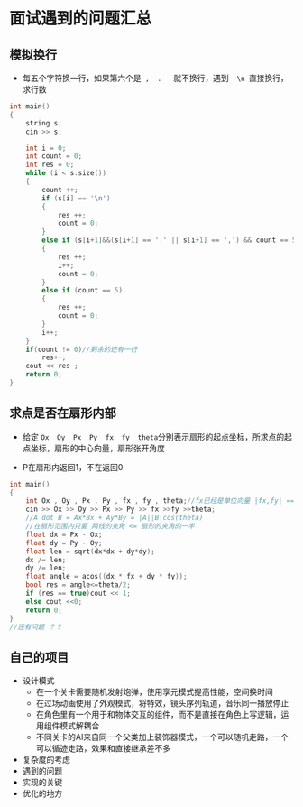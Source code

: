 # 面试遇到的问题汇总

## 模拟换行

- 每五个字符换一行，如果第六个是` 	,  .	`就不换行，遇到`	\n	`直接换行，求行数

~~~cpp
int main()
{
	string s;
	cin >> s;

	int i = 0;
	int count = 0;
	int res = 0;
	while (i < s.size())
	{
		count ++;
		if (s[i] == '\n')
		{
			res ++;
			count = 0;
		}
		else if (s[i+1]&&(s[i+1] == '.' || s[i+1] == ',') && count == 5) //笔试时想的符号前面必须是字母 多了条件 s[i] >= 'a' && s[i] <= 'z',我在干什么？？？
		{
			res ++;
			i++;
			count = 0;
		}
		else if (count == 5)
		{
			res ++;
			count = 0;
		}
		i++;
	}
	if(count != 0)//剩余的还有一行
		res++;
	cout << res ;
	return 0;
}
~~~

## 求点是否在扇形内部

- 给定 `Ox  Oy  Px  Py  fx  fy  theta`分别表示扇形的起点坐标，所求点的起点坐标，扇形的中心向量，扇形张开角度

- P在扇形内返回1，不在返回0

~~~cpp
int main()
{
	int Ox , Oy , Px , Py , fx , fy , theta;//fx已经是单位向量 |fx,fy| == 1
	cin >> Ox >> Oy >> Px >> Py >> fx >>fy >>theta;
	//A dot B = Ax*Bx + Ay*By = |A||B|cos(theta)
	//在扇形范围内只要 两线的夹角 <= 扇形的夹角的一半
	float dx = Px - Ox;
	float dy = Py - Oy;
	float len = sqrt(dx*dx + dy*dy);
	dx /= len;
	dy /= len;
	float angle = acos((dx * fx + dy * fy));
	bool res = angle<=theta/2;
	if (res == true)cout << 1;
	else cout <<0;
	return 0;
}
//还有问题 ？？
~~~

## 自己的项目

- 设计模式
  - 在一个关卡需要随机发射炮弹，使用享元模式提高性能，空间换时间
  - 在过场动画使用了外观模式，将特效，镜头序列轨道，音乐同一播放停止
  - 在角色里有一个用于和物体交互的组件，而不是直接在角色上写逻辑，运用组件模式解耦合
  - 不同关卡的AI来自同一个父类加上装饰器模式，一个可以随机走路，一个可以循迹走路，效果和直接继承差不多
- 复杂度的考虑
- 遇到的问题
- 实现的关键
- 优化的地方